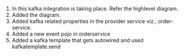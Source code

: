 1. In this kafka integration is taking place. Refer the highlevel diagram.
2. Added the diagram.
3. Added kafka related properties in the provider service viz., order-service.
4. Added a new event pojo in orderservice
5. Added a kafka template that gets autowired and used kafkatemplate.send
